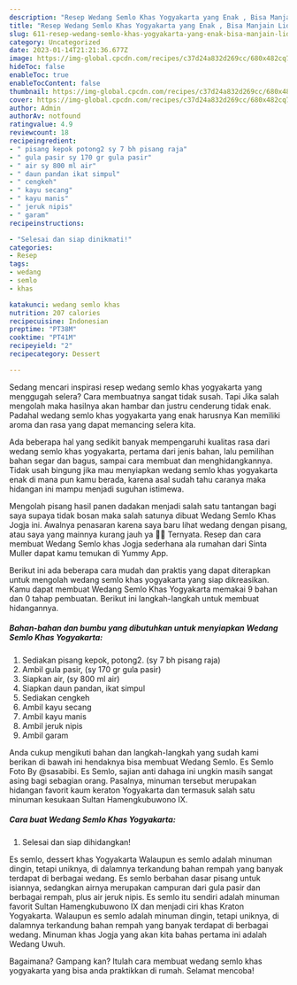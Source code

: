 ```yaml
---
description: "Resep Wedang Semlo Khas Yogyakarta yang Enak , Bisa Manjain Lidah"
title: "Resep Wedang Semlo Khas Yogyakarta yang Enak , Bisa Manjain Lidah"
slug: 611-resep-wedang-semlo-khas-yogyakarta-yang-enak-bisa-manjain-lidah
category: Uncategorized
date: 2023-01-14T21:21:36.677Z
image: https://img-global.cpcdn.com/recipes/c37d24a832d269cc/680x482cq70/wedang-semlo-khas-yogyakarta-foto-resep-utama.jpg
hideToc: false
enableToc: true
enableTocContent: false
thumbnail: https://img-global.cpcdn.com/recipes/c37d24a832d269cc/680x482cq70/wedang-semlo-khas-yogyakarta-foto-resep-utama.jpg
cover: https://img-global.cpcdn.com/recipes/c37d24a832d269cc/680x482cq70/wedang-semlo-khas-yogyakarta-foto-resep-utama.jpg
author: Admin
authorAv: notfound
ratingvalue: 4.9
reviewcount: 18
recipeingredient:
- " pisang kepok potong2 sy 7 bh pisang raja"
- " gula pasir sy 170 gr gula pasir"
- " air sy 800 ml air"
- " daun pandan ikat simpul"
- " cengkeh"
- " kayu secang"
- " kayu manis"
- " jeruk nipis"
- " garam"
recipeinstructions:

- "Selesai dan siap dinikmati!"
categories:
- Resep
tags:
- wedang
- semlo
- khas

katakunci: wedang semlo khas 
nutrition: 207 calories
recipecuisine: Indonesian
preptime: "PT38M"
cooktime: "PT41M"
recipeyield: "2"
recipecategory: Dessert

---
```



Sedang mencari inspirasi resep wedang semlo khas yogyakarta yang menggugah selera? Cara membuatnya sangat tidak susah. Tapi Jika salah mengolah maka hasilnya akan hambar dan justru cenderung tidak enak. Padahal wedang semlo khas yogyakarta yang enak harusnya Kan memiliki aroma dan rasa yang dapat memancing selera kita.


Ada beberapa hal yang sedikit banyak mempengaruhi kualitas rasa dari wedang semlo khas yogyakarta, pertama dari jenis bahan, lalu pemilihan bahan segar dan bagus, sampai cara membuat dan menghidangkannya. Tidak usah bingung jika mau menyiapkan wedang semlo khas yogyakarta enak di mana pun kamu berada, karena asal sudah tahu caranya maka hidangan ini mampu menjadi suguhan istimewa.

Mengolah pisang hasil panen dadakan menjadi salah satu tantangan bagi saya supaya tidak bosan maka salah satunya dibuat Wedang Semlo Khas Jogja ini. Awalnya penasaran karena saya baru lihat wedang dengan pisang, atau saya yang mainnya kurang jauh ya 🤣🤣 Ternyata. Resep dan cara membuat Wedang Semlo khas Jogja sederhana ala rumahan dari Sinta Muller dapat kamu temukan di Yummy App.


Berikut ini ada beberapa cara mudah dan praktis yang dapat diterapkan untuk mengolah wedang semlo khas yogyakarta yang siap dikreasikan. Kamu dapat membuat Wedang Semlo Khas Yogyakarta memakai 9 bahan dan 0 tahap pembuatan. Berikut ini langkah-langkah untuk membuat hidangannya.

<!--inarticleads1-->

##### Bahan-bahan dan bumbu yang dibutuhkan untuk menyiapkan Wedang Semlo Khas Yogyakarta:

1. Sediakan  pisang kepok, potong2. (sy 7 bh pisang raja)
1. Ambil  gula pasir, (sy 170 gr gula pasir)
1. Siapkan  air, (sy 800 ml air)
1. Siapkan  daun pandan, ikat simpul
1. Sediakan  cengkeh
1. Ambil  kayu secang
1. Ambil  kayu manis
1. Ambil  jeruk nipis
1. Ambil  garam


Anda cukup mengikuti bahan dan langkah-langkah yang sudah kami berikan di bawah ini hendaknya bisa membuat Wedang Semlo. Es Semlo ️ Foto By @sasabibi. Es Semlo, sajian anti dahaga ini ungkin masih sangat asing bagi sebagian orang. Pasalnya, minuman tersebut merupakan hidangan favorit kaum keraton Yogyakarta dan termasuk salah satu minuman kesukaan Sultan Hamengkubuwono IX. 

<!--inarticleads2-->

##### Cara buat Wedang Semlo Khas Yogyakarta:


1. Selesai dan siap dihidangkan!

Es semlo, dessert khas Yogyakarta Walaupun es semlo adalah minuman dingin, tetapi uniknya, di dalamnya terkandung bahan rempah yang banyak terdapat di berbagai wedang. Es semlo berbahan dasar pisang untuk isiannya, sedangkan airnya merupakan campuran dari gula pasir dan berbagai rempah, plus air jeruk nipis. Es semlo itu sendiri adalah minuman favorit Sultan Hamengkubuwono IX dan menjadi ciri khas Kraton Yogyakarta. Walaupun es semlo adalah minuman dingin, tetapi uniknya, di dalamnya terkandung bahan rempah yang banyak terdapat di berbagai wedang. Minuman khas Jogja yang akan kita bahas pertama ini adalah Wedang Uwuh. 

Bagaimana? Gampang kan? Itulah cara membuat wedang semlo khas yogyakarta yang bisa anda praktikkan di rumah. Selamat mencoba!
